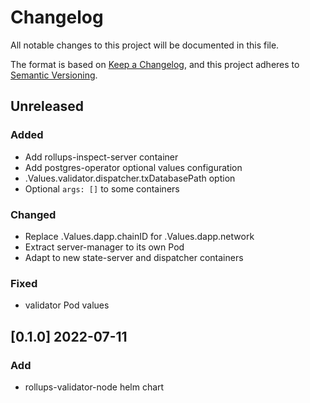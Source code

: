 # Changelog

All notable changes to this project will be documented in this file.

The format is based on [Keep a Changelog](https://keepachangelog.com/en/1.0.0/),
and this project adheres to [Semantic Versioning](https://semver.org/spec/v2.0.0.html).

## Unreleased

### Added

- Add rollups-inspect-server container
- Add postgres-operator optional values configuration
- .Values.validator.dispatcher.txDatabasePath option
- Optional `args: []` to some containers

### Changed

- Replace .Values.dapp.chainID for .Values.dapp.network
- Extract server-manager to its own Pod
- Adapt to new state-server and dispatcher containers

### Fixed

- validator Pod values

## [0.1.0] 2022-07-11

### Add

- rollups-validator-node helm chart
